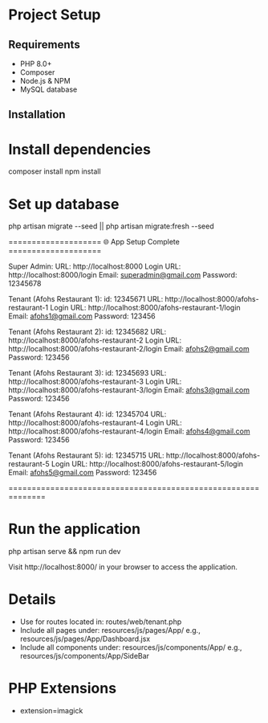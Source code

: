# Project Setup

## Requirements

- PHP 8.0+
- Composer
- Node.js & NPM
- MySQL database

## Installation

# Install dependencies

composer install
npm install

# Set up database

php artisan migrate --seed || php artisan migrate:fresh --seed

==================== 🌐 App Setup Complete ====================

Super Admin:
URL: http://localhost:8000
Login URL: http://localhost:8000/login
Email: superadmin@gmail.com
Password: 12345678

Tenant (Afohs Restaurant 1):
id: 12345671
URL: http://localhost:8000/afohs-restaurant-1
Login URL: http://localhost:8000/afohs-restaurant-1/login
Email: afohs1@gmail.com
Password: 123456

Tenant (Afohs Restaurant 2):
id: 12345682
URL: http://localhost:8000/afohs-restaurant-2
Login URL: http://localhost:8000/afohs-restaurant-2/login
Email: afohs2@gmail.com
Password: 123456

Tenant (Afohs Restaurant 3):
id: 12345693
URL: http://localhost:8000/afohs-restaurant-3
Login URL: http://localhost:8000/afohs-restaurant-3/login
Email: afohs3@gmail.com
Password: 123456

Tenant (Afohs Restaurant 4):
id: 12345704
URL: http://localhost:8000/afohs-restaurant-4
Login URL: http://localhost:8000/afohs-restaurant-4/login
Email: afohs4@gmail.com
Password: 123456

Tenant (Afohs Restaurant 5):
id: 12345715
URL: http://localhost:8000/afohs-restaurant-5
Login URL: http://localhost:8000/afohs-restaurant-5/login
Email: afohs5@gmail.com
Password: 123456

==============================================================

# Run the application

php artisan serve
&&
npm run dev

Visit http://localhost:8000/ in your browser to access the application.

# Details

- Use for routes located in: routes/web/tenant.php
- Include all pages under: resources/js/pages/App/
  e.g., resources/js/pages/App/Dashboard.jsx
- Include all components under: resources/js/components/App/
  e.g., resources/js/components/App/SideBar

# PHP Extensions

- extension=imagick
